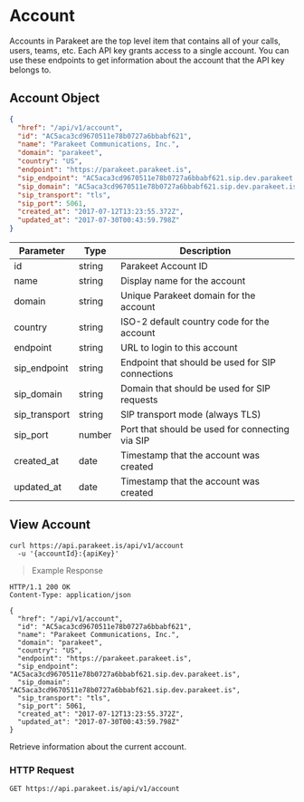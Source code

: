 # Account

Accounts in Parakeet are the top level item that contains all of your calls, users, teams, etc. Each API key grants access to a single account. You can use these endpoints to get information about the account that the API key belongs to.

## Account Object

```json
{
  "href": "/api/v1/account",
  "id": "AC5aca3cd9670511e78b0727a6bbabf621",
  "name": "Parakeet Communications, Inc.",
  "domain": "parakeet",
  "country": "US",
  "endpoint": "https://parakeet.parakeet.is",
  "sip_endpoint": "AC5aca3cd9670511e78b0727a6bbabf621.sip.dev.parakeet.is",
  "sip_domain": "AC5aca3cd9670511e78b0727a6bbabf621.sip.dev.parakeet.is",
  "sip_transport": "tls",
  "sip_port": 5061,
  "created_at": "2017-07-12T13:23:55.372Z",
  "updated_at": "2017-07-30T00:43:59.798Z"
}
```

Parameter | Type | Description
--------- | ------- | -----------
id | string | Parakeet Account ID
name | string | Display name for the account
domain | string | Unique Parakeet domain for the account
country | string | ISO-2 default country code for the account
endpoint | string | URL to login to this account
sip_endpoint | string | Endpoint that should be used for SIP connections
sip_domain | string | Domain that should be used for SIP requests
sip_transport | string | SIP transport mode (always TLS)
sip_port | number | Port that should be used for connecting via SIP
created_at | date | Timestamp that the account was created
updated_at | date | Timestamp that the account was created

## View Account

```shell
curl https://api.parakeet.is/api/v1/account
  -u '{accountId}:{apiKey}'
```

> Example Response

```http
HTTP/1.1 200 OK
Content-Type: application/json

{
  "href": "/api/v1/account",
  "id": "AC5aca3cd9670511e78b0727a6bbabf621",
  "name": "Parakeet Communications, Inc.",
  "domain": "parakeet",
  "country": "US",
  "endpoint": "https://parakeet.parakeet.is",
  "sip_endpoint": "AC5aca3cd9670511e78b0727a6bbabf621.sip.dev.parakeet.is",
  "sip_domain": "AC5aca3cd9670511e78b0727a6bbabf621.sip.dev.parakeet.is",
  "sip_transport": "tls",
  "sip_port": 5061,
  "created_at": "2017-07-12T13:23:55.372Z",
  "updated_at": "2017-07-30T00:43:59.798Z"
}
```

Retrieve information about the current account.

### HTTP Request

`GET https://api.parakeet.is/api/v1/account`